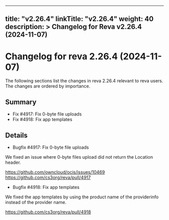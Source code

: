 
---
title: "v2.26.4"
linkTitle: "v2.26.4"
weight: 40
description: >
  Changelog for Reva v2.26.4 (2024-11-07)
---

Changelog for reva 2.26.4 (2024-11-07)
=======================================

The following sections list the changes in reva 2.26.4 relevant to
reva users. The changes are ordered by importance.

Summary
-------

*   Fix #4917: Fix 0-byte file uploads
*   Fix #4918: Fix app templates

Details
-------

*   Bugfix #4917: Fix 0-byte file uploads

   We fixed an issue where 0-byte files upload did not return the Location header.

   https://github.com/owncloud/ocis/issues/10469
   https://github.com/cs3org/reva/pull/4917

*   Bugfix #4918: Fix app templates

   We fixed the app templates by using the product name of the providerinfo instead of the provider
   name.

   https://github.com/cs3org/reva/pull/4918

